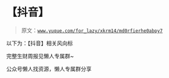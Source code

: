 # 【抖音】

> 原文：[`www.yuque.com/for_lazy/xkrm14/md0rfierhe0abpy7`](https://www.yuque.com/for_lazy/xkrm14/md0rfierhe0abpy7)



以下为：【抖音】相关风向标



完整生财周报见懒人专属群~



公众号懒人找资源，懒人专属群分享


